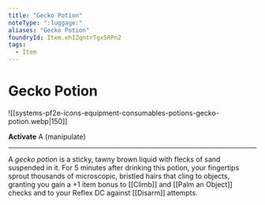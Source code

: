 ```yaml
---
title: "Gecko Potion"
noteType: ":luggage:"
aliases: "Gecko Potion"
foundryId: Item.ehIZqntrTgx5RPn2
tags:
  - Item
---
```


# Gecko Potion
![[systems-pf2e-icons-equipment-consumables-potions-gecko-potion.webp|150]]

**Activate** A (manipulate)

* * *

A _gecko potion_ is a sticky, tawny brown liquid with flecks of sand suspended in it. For 5 minutes after drinking this potion, your fingertips sprout thousands of microscopic, bristled hairs that cling to objects, granting you gain a +1 item bonus to [[Climb]] and [[Palm an Object]] checks and to your Reflex DC against [[Disarm]] attempts.


